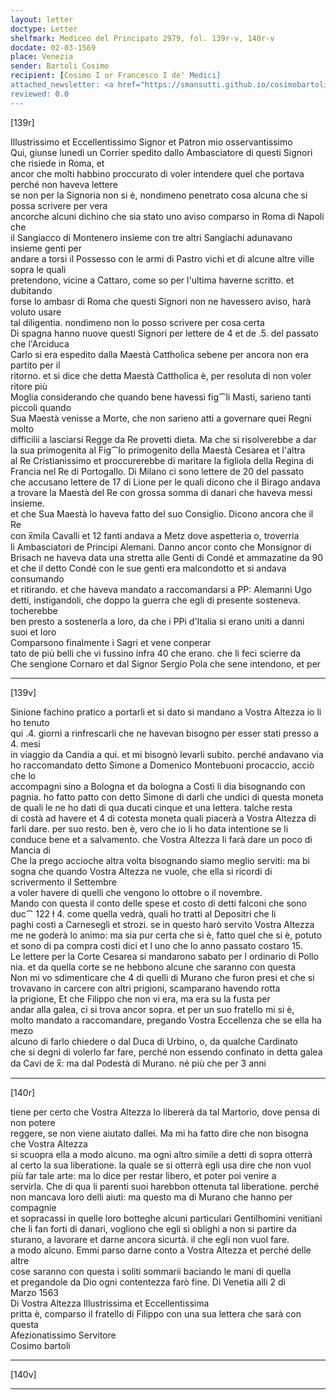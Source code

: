 ```yaml
---
layout: letter
doctype: Letter
shelfmark: Mediceo del Principato 2979, fol. 139r-v, 140r-v
docdate: 02-03-1569
place: Venezia
sender: Bartoli Cosimo
recipient: [Cosimo I or Francesco I de' Medici]
attached_newsletter: <a href="https://smansutti.github.io/cosimobartoli/texts/3080_063,3080_064/">3080_063,3080_064</a>
reviewed: 0.0
---
```


[139r]  
  
  
Illustrissimo et Eccellentissimo Signor et Patron mio osservantissimo  
Qui, giunse lunedì un Corrier spedito dallo Ambasciatore di questi Signori che risiede in Roma, et  
ancor che molti habbino proccurato di voler intendere quel che portava perché non haveva lettere  
se non per la Signoria non si è, nondimeno penetrato cosa alcuna che si possa scrivere per vera  
ancorche alcuni dichino che sia stato uno aviso comparso in Roma di Napoli che  
il Sangiacco di Montenero insieme con tre altri Sangiachi adunavano insieme genti per  
andare a torsi il Possesso con le armi di Pastro vichi et di alcune altre ville sopra le quali  
pretendono, vicine a Cattaro, come so per l'ultima haverne scritto. et dubitando  
forse lo ambasr di Roma che questi Signori non ne havessero aviso, harà voluto usare  
tal diligentia. nondimeno non lo posso scrivere per cosa certa  
Di spagna hanno nuove questi Signori per lettere de 4 et de .5. del passato che l'Arciduca  
Carlo si era espedito dalla Maestà Cattholica sebene per ancora non era partito per il  
ritorno. et si dice che detta Maestà Cattholica è, per resoluta di non voler ritore più  
Moglia considerando che quando bene havessi fig⁀li Masti, sarieno tanti piccoli quando  
Sua Maestà venisse a Morte, che non sarieno atti a governare quei Regni molto  
difficilii a lasciarsi Regge da Re provetti dieta. Ma che si risolverebbe a dar  
la sua primogenita al Fig⁀lo primogenito della Maestà Cesarea et l'altra  
al Re Cristianissimo et proccurerebbe di maritare la figliola della Regina di  
Francia nel Re di Portogallo. Di Milano ci sono lettere de 20 del passato  
che accusano lettere de 17 di Lione per le quali dicono che il Birago andava  
a trovare la Maestà del Re con grossa somma di danari che haveva messi insieme.  
et che Sua Maestà lo haveva fatto del suo Consiglio. Dicono ancora che il Re  
con x̅mila Cavalli et 12 fanti andava a Metz dove aspetteria o, troverria  
li Ambasciatori de Principi Alemani. Danno ancor conto che Monsignor di  
Brisach ne haveva data una stretta alle Genti di Condé et ammazatine da 90  
et che il detto Condé con le sue genti era malcondotto et si andava consumando  
et ritirando. et che haveva mandato a raccomandarsi a PP: Alemanni Ugo  
detti, instigandoli, che doppo la guerra che egli di presente sosteneva. tocherebbe  
ben presto a sostenerla a loro, da che i PPi d'Italia si erano uniti a danni  
suoi et loro  
Comparsono finalmente i Sagri et vene conperar  
tato de più belli che vi fussino infra 40 che erano. che li feci scierre da  
Che sengione Cornaro et dal Signor Sergio Pola che sene intendono, et per  
  
---  

[139v]  
  
  
Sinione fachino pratico a portarli et si dato si mandano a Vostra Altezza io li ho tenuto  
qui .4. giorni a rinfrescarli che ne havevan bisogno per esser stati presso a 4. mesi  
in viaggio da Candia a qui. et mi bisognò levarli subito. perché andavano via  
ho raccomandato detto Simone a Domenico Montebuoni procaccio, acciò che lo  
accompagni sino a Bologna et da bologna a Costì li dia bisognando con  
pagnia. ho fatto patto con detto Simone di darli che undici di questa moneta  
de quali le ne ho dati di qua ducati cinque et una lettera. talche resta  
di costà ad havere et 4 di cotesta moneta quali piacerà a Vostra Altezza di  
farli dare. per suo resto. ben è, vero che io li ho data intentione se li  
conduce bene et a salvamento. che Vostra Altezza li farà dare un poco di Mancia di  
Che la prego accioche altra volta bisognando siamo meglio serviti: ma bi  
sogna che quando Vostra Altezza ne vuole, che ella si ricordi di scrivermento il Settembre  
a voler havere di quelli che vengono lo ottobre o il novembre.  
Mando con questa il conto delle spese et costo di detti falconi che sono  
duc⁀ 122 ł 4. come quella vedrà, quali ho tratti al Depositri che li  
paghi costì a Carnesegli et strozi. se in questo harò servito Vostra Altezza  
me ne goderà lo animo: ma sia pur certa che si è, fatto quel che si è, potuto  
et sono di pa compra costì dici et l uno che lo anno passato costaro 15.  
Le lettere per la Corte Cesarea si mandarono sabato per l ordinario di Pollo  
nia. et da quella corte se ne hebbono alcune che saranno con questa  
Non mi vo sdimenticare che 4 di quelli di Murano che furon presi et che si  
trovavano in carcere con altri prigioni, scamparano havendo rotta  
la prigione, Et che Filippo che non vi era, ma era su la fusta per  
andar alla galea, ci si trova ancor sopra. et per un suo fratello mi si è,  
molto mandato a raccomandare, pregando Vostra Eccellenza che se ella ha mezo  
alcuno di farlo chiedere o dal Duca di Urbino, o, da qualche Cardinato  
che si degni di volerlo far fare, perché non essendo confinato in detta galea  
da Cavi de x̅: ma dal Podestà di Murano. né più che per 3 anni  
  
---  

[140r]  
  
  
tiene per certo che Vostra Altezza lo libererà da tal Martorio, dove pensa di non potere  
reggere, se non viene aiutato dallei. Ma mi ha fatto dire che non bisogna che Vostra Altezza  
si scuopra ella a modo alcuno. ma ogni altro simile a detti di sopra otterrà  
al certo la sua liberatione. la quale se si otterrà egli usa dire che non vuol  
più far tale arte: ma lo dice per restar libero, et poter poi venire a  
servirla. Che di qua li parenti suoi harebbon ottenuta tal liberatione. perché  
non mancava loro delli aiuti: ma questo ma di Murano che hanno per compagnie  
et sopracassi in quelle loro botteghe alcuni particulari Gentilhomini venitiani  
che li fan forti di danari, vogliono che egli si oblighi a non si partire da  
sturano, a lavorare et darne ancora sicurtà. il che egli non vuol fare.  
a modo alcuno. Emmi parso darne conto a Vostra Altezza et perché delle altre  
cose saranno con questa i soliti sommarii baciando le mani di quella  
et pregandole da Dio ogni contentezza farò fine. Di Venetia alli 2 di  
Marzo 1563  
Di Vostra Altezza Illustrissima et Eccellentissima  
pritta è, comparso il fratello di Filippo con una sua lettera che sarà con questa  
Afezionatissimo Servitore  
Cosimo bartoli  
  
---  

[140v]  
  
  
  
---  

